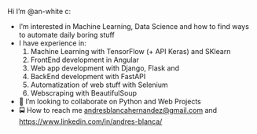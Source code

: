 Hi I’m @an-white c:
- I’m interested in Machine Learning, Data Science and how to find ways to automate daily boring stuff 
- I have experience in:
  1.  Machine Learning with TensorFlow (+ API Keras) and SKlearn
  2.  FrontEnd development in Angular
  3.  Web app development with Django, Flask and 
  4.  BackEnd development with FastAPI
  5.  Automatization of web stuff with Selenium
  6.  Webscraping with BeautifulSoup
- 🥽 I’m looking to collaborate on Python and Web Projects
- 🚍 How to reach me andresblancahernandez@gmail.com and https://www.linkedin.com/in/andres-blanca/
<!---
an-white/an-white is a ✨ special ✨ repository because its `README.md` (this file) appears on your GitHub profile.
You can click the Preview link to take a look at your changes.
--->
